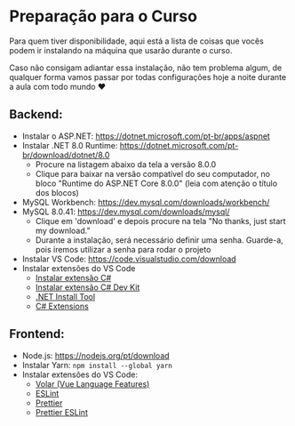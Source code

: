 # Preparação para o Curso

Para quem tiver disponibilidade, aqui está a lista de coisas que vocês podem ir instalando na máquina que usarão durante o curso.

Caso não consigam adiantar essa instalação, não tem problema algum, de qualquer forma vamos passar por todas configurações hoje a noite durante a aula com todo mundo ❤️

## Backend:

- Instalar o ASP.NET: https://dotnet.microsoft.com/pt-br/apps/aspnet
- Instalar .NET 8.0 Runtime: https://dotnet.microsoft.com/pt-br/download/dotnet/8.0
  - Procure na listagem abaixo da tela a versão 8.0.0
  - Clique para baixar na versão compatível do seu computador, no bloco "Runtime do ASP.NET Core 8.0.0" (leia com atenção o título dos blocos)
- MySQL Workbench: https://dev.mysql.com/downloads/workbench/
- MySQL 8.0.41: https://dev.mysql.com/downloads/mysql/
  - Clique em 'download' e depois procure na tela "No thanks, just start my download."
  - Durante a instalação, será necessário definir uma senha. Guarde-a, pois iremos utilizar a senha para rodar o projeto
- Instalar VS Code: https://code.visualstudio.com/download
- Instalar extensões do VS Code
  - [Instalar extensão C#](https://marketplace.visualstudio.com/items?itemName=ms-dotnettools.csharp)
  - [Instalar extensão C# Dev Kit](https://marketplace.visualstudio.com/items?itemName=ms-dotnettools.csdevkit)
  - [.NET Install Tool](https://marketplace.visualstudio.com/items?itemName=ms-dotnettools.vscode-dotnet-runtime)
  - [C# Extensions](https://marketplace.visualstudio.com/items?itemName=kreativ-software.csharpextensions)

## Frontend:

- Node.js: https://nodejs.org/pt/download
- Instalar Yarn: `npm install --global yarn`
- Instalar extensões do VS Code:
  - [Volar (Vue Language Features)](https://marketplace.visualstudio.com/items?itemName=Vue.volar)
  - [ESLint](https://marketplace.visualstudio.com/items?itemName=dbaeumer.vscode-eslint)
  - [Prettier](https://marketplace.visualstudio.com/items?itemName=esbenp.prettier-vscode)
  - [Prettier ESLint](https://marketplace.visualstudio.com/items?itemName=rvest.vs-code-prettier-eslint)